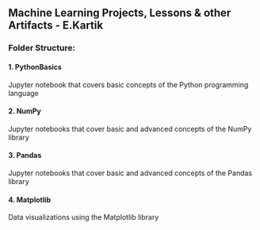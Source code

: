 ## Machine Learning Projects, Lessons & other Artifacts - E.Kartik

### Folder Structure:

#### 1. PythonBasics
Jupyter notebook that covers basic concepts of the Python programming language

#### 2. NumPy
Jupyter notebooks that cover basic and advanced concepts of the NumPy library

#### 3. Pandas
Jupyter notebooks that cover basic and advanced concepts of the Pandas library

#### 4. Matplotlib
Data visualizations using the Matplotlib library
